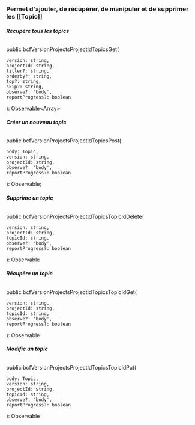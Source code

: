 ### Permet d'ajouter, de récupérer, de manipuler et de supprimer les [[Topic]]


###### **Récupère tous les topics**
public bcfVersionProjectsProjectIdTopicsGet(

	version: string,
	projectId: string,
	filter?: string,
	orderby?: string,
	top?: string,
	skip?: string,
	observe?: 'body',
	reportProgress?: boolean
): Observable<Array</Topic>>


###### **Créer un nouveau topic**
public bcfVersionProjectsProjectIdTopicsPost(

	body: Topic, 
	version: string, 
	projectId: string, 
	observe?: 'body', 
	reportProgress?: boolean
): Observable</Topic>;

###### **Supprime un topic**
public bcfVersionProjectsProjectIdTopicsTopicIdDelete(

	version: string, 
	projectId: string, 
	topicId: string, 
	observe?: 'body', 
	reportProgress?: boolean
): Observable</any>

###### **Récupère un topic**
public bcfVersionProjectsProjectIdTopicsTopicIdGet(

	version: string, 
	projectId: string, 
	topicId: string, 
	observe?: 'body', 
	reportProgress?: boolean
): Observable</Topic>

###### **Modifie un topic**
public bcfVersionProjectsProjectIdTopicsTopicIdPut(

	body: Topic, 
	version: string, 
	projectId: string, 
	topicId: string, 
	observe?: 'body', 
	reportProgress?: boolean
): Observable</Topic>